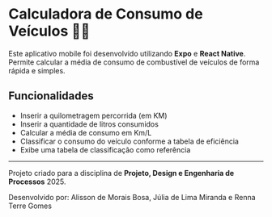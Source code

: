 # Calculadora de Consumo de Veículos 🚗⛽

Este aplicativo mobile foi desenvolvido utilizando **Expo** e **React Native**.  
Permite calcular a média de consumo de combustível de veículos de forma rápida e simples.

## Funcionalidades
- Inserir a quilometragem percorrida (em KM)
- Inserir a quantidade de litros consumidos
- Calcular a média de consumo em Km/L
- Classificar o consumo do veículo conforme a tabela de eficiência
- Exibe uma tabela de classificação como referência

---

Projeto criado para a disciplina de **Projeto, Design e Engenharia de Processos** 2025.

Desenvolvido por: Alisson de Morais Bosa, Júlia de Lima Miranda e Renna Terre Gomes 
